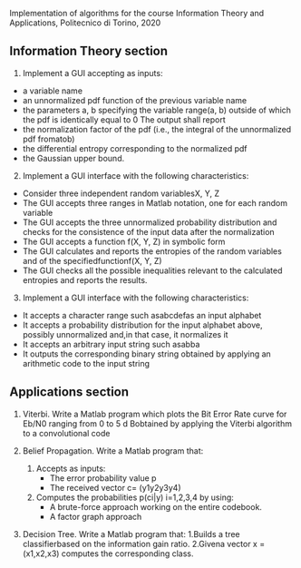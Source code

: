 Implementation of algorithms for the course Information Theory and Applications, Politecnico di Torino, 2020

## Information Theory section
1. Implement a GUI accepting as inputs:
- a variable name
- an unnormalized pdf function of the previous variable name
- the parameters a, b specifying the variable range(a, b) outside of which the pdf is identically equal to 0
The output shall report
- the normalization factor of the pdf (i.e., the integral of the unnormalized pdf fromatob)
- the differential entropy corresponding to the normalized pdf
- the Gaussian upper bound.

2. Implement a GUI interface with the following characteristics:
- Consider three independent random variablesX, Y, Z
- The GUI accepts three ranges in Matlab notation, one for each random variable
- The GUI accepts the three unnormalized probability distribution and checks for the consistence of the input data after the normalization
- The GUI accepts a function f(X, Y, Z) in symbolic form 
- The GUI calculates and reports the entropies of the random variables and of the specifiedfunctionf(X, Y, Z)
- The GUI checks all the possible inequalities relevant to the calculated entropies and reports the results.

3. Implement a GUI interface with the following characteristics:
- It accepts a character range such asabcdefas an input alphabet
- It accepts a probability distribution for the input alphabet above, possibly unnormalized and,in that case, it normalizes it
- It accepts an arbitrary input string such asabba
- It outputs the corresponding binary string obtained by applying an arithmetic code to the input string

## Applications section
1. Viterbi. Write a Matlab program which plots the Bit Error Rate curve for Eb/N0 ranging from 0 to 5 d Bobtained by applying the Viterbi algorithm to a convolutional code

2. Belief Propagation. Write a Matlab program that:
    1. Accepts as inputs:
        - The error probability value p
        - The received vector c= (y1y2y3y4) 
    2. Computes the probabilities p(ci|y) i=1,2,3,4 by using:
        - A brute-force approach working on the entire codebook.
        - A factor graph approach
  
3. Decision Tree. Write a Matlab program that:
        1.Builds a tree classifierbased on the information gain ratio.
        2.Givena vector x = (x1,x2,x3) computes the corresponding class.
  
